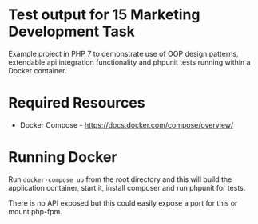 # Test output for 15 Marketing Development Task

Example project in PHP 7 to demonstrate use of OOP design patterns, extendable api integration functionality and phpunit tests running within a Docker container.

# Required Resources

- Docker Compose - https://docs.docker.com/compose/overview/

# Running Docker

Run `docker-compose up` from the root directory and this will build the application container, start it, install composer and run phpunit for tests.

There is no API exposed but this could easily expose a port for this or mount php-fpm.